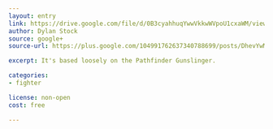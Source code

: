 ```yaml
---
layout: entry
link: https://drive.google.com/file/d/0B3cyahhuqYwwVkkwWVpoU1cxaWM/view
author: Dylan Stock
source: google+
source-url: https://plus.google.com/104991762637340788699/posts/DhevYwMA29F

excerpt: It's based loosely on the Pathfinder Gunslinger.

categories:
- fighter

license: non-open
cost: free

---
```

